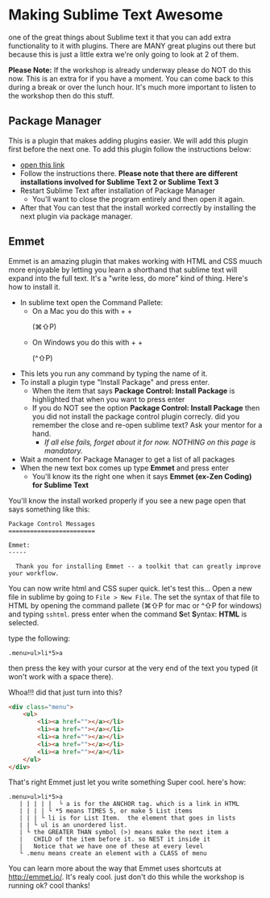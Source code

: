 # Making Sublime Text Awesome

one of the great things about Sublime text it that you can add extra functionality to it with plugins.  There are MANY great plugins out there but because this is just a little extra we're only going to look at 2 of them.

**Please Note:** If the workshop is already underway please do NOT do this now.  This is an extra for if you have a moment.  You can come back to this during a break or over the lunch hour.  It's much more important to listen to the workshop then do this stuff. 

## Package Manager

This is a plugin that makes adding plugins easier.  We will add this plugin first before the next one.  To add this plugin follow the instructions below:

* <a href="https://sublime.wbond.net/installation" target="_blank"> open this link </a>
* Follow the instructions there.  **Please note that there are different installations involved for Sublime Text 2 or Sublime Text 3**
* Restart Sublime Text after installation of Package Manager
    * You'll want to close the program entirely and then open it again.
* After that You can test that the install worked correctly by installing the next plugin via package manager.

## Emmet

Emmet is an amazing plugin that makes working with HTML and CSS muuch more enjoyable by letting you learn a shorthand that sublime text will expand into the full text.  It's a "write less, do more" kind of thing.  Here's how to install it.

* In sublime text open the Command Pallete:
    * On a Mac you do this with <CMD> + <SHIFT> + <P> (⌘⇧P)
    * On Windows you do this with <CTRL> + <SHIFT> + <P> (^⇧P)
* This lets you run any command by typing the name of it.
* To install a plugin type "Install Package" and press enter.
    * When the item that says **Package Control: Install Package** is highlighted that when you want to press enter
    * If you do NOT see the option **Package Control: Install Package** then you did not install the package control plugin correcly.  did you remember the close and re-open sublime text?  Ask your mentor for a hand.  
        * *If all else fails, forget about it for now.  NOTHING on this page is mandatory.*
* Wait a moment for Package Manager to get a list of all packages
* When the new text box comes up type **Emmet** and press enter
    * You'll know its the right one when it says **Emmet (ex-Zen Coding) for Sublime Text**

You'll know the install worked properly if you see a new page open that says something like this:
```
Package Control Messages
========================

Emmet:
-----

  Thank you for installing Emmet -- a toolkit that can greatly improve your workflow.  
```

You can now write html and CSS super quick.  let's test this... Open a new file in sublime by going to ```File > New File```.  The set the syntax of that file to HTML by opening the command pallete (⌘⇧P for mac or ^⇧P for windows) and typing ```sshtml```.  press enter when the command **S**et **S**yntax: **HTML** is selected. 

type the following:
```
.menu>ul>li*5>a
```
then press the <TAB> key with your cursor at the very end of the text you typed (it won't work with a space there).

Whoa!!!  did that just turn into this?
```html
<div class="menu">
    <ul>
        <li><a href=""></a></li>
        <li><a href=""></a></li>
        <li><a href=""></a></li>
        <li><a href=""></a></li>
        <li><a href=""></a></li>
    </ul>
</div>
```

That's right Emmet just let you write something Super cool.  here's how:
```
.menu>ul>li*5>a
   | | | | |  └ a is for the ANCHOR tag. which is a link in HTML
   | | | | └ *5 means TIMES 5, or make 5 List items
   | | | └ li is for List Item.  the element that goes in lists
   | | └ ul is an unordered list.
   | └ the GREATER THAN symbol (>) means make the next item a
   |   CHILD of the item before it. so NEST it inside it
   |   Notice that we have one of these at every level
   └ .menu means create an element with a CLASS of menu
```

You can learn more about the way that Emmet uses shortcuts at <http://emmet.io/>.  It's realy cool.  just don't do this while the workshop is running ok?  cool thanks!

